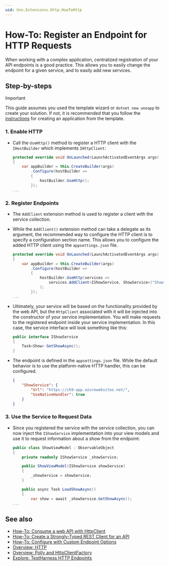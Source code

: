 ```yaml
---
uid: Uno.Extensions.Http.HowToHttp
---
```

# How-To: Register an Endpoint for HTTP Requests

When working with a complex application, centralized registration of your API endpoints is a good practice. This allows you to easily change the endpoint for a given service, and to easily add new services.

## Step-by-steps

> [!IMPORTANT]
> This guide assumes you used the template wizard or `dotnet new unoapp` to create your solution. If not, it is recommended that you follow the [instructions](xref:Uno.Extensions.HowToGettingStarted) for creating an application from the template.

### 1. Enable HTTP

* Call the `UseHttp()` method to register a HTTP client with the `IHostBuilder` which implements `IHttpClient`:

    ```csharp
    protected override void OnLaunched(LaunchActivatedEventArgs args)
    {
        var appBuilder = this.CreateBuilder(args)
            .Configure(hostBuilder =>
            {
                hostBuilder.UseHttp();
            });
    ...
    ```

### 2. Register Endpoints

* The `AddClient` extension method is used to register a client with the service collection. 

* While the `AddClient()` extension method can take a delegate as its argument, the recommended way to configure the HTTP client is to specify a configuration section name. This allows you to configure the added HTTP client using the `appsettings.json` file. 

    ```csharp
    protected override void OnLaunched(LaunchActivatedEventArgs args)
    {
        var appBuilder = this.CreateBuilder(args)
            .Configure(hostBuilder =>
            {
                hostBuilder.UseHttp(services =>
                    services.AddClient<IShowService, ShowService>("ShowService")
                );
            });
    ...
    ```

* Ultimately, your service will be based on the functionality provided by the web API, but the `HttpClient` associated with it will be injected into the constructor of your service implementation. You will make requests to the registered endpoint inside your service implementation. In this case, the service interface will look something like this:
    ```csharp
    public interface IShowService
    {
        Task<Show> GetShowAsync();
    }
    ```

* The endpoint is defined in the `appsettings.json` file. While the default behavior is to use the platform-native HTTP handler, this can be configured. 

    ```json
    {
        "ShowService": {
            "Url": "https://ch9-app.azurewebsites.net/",
            "UseNativeHandler": true
        }
    }
    ```

### 3. Use the Service to Request Data

* Since you registered the service with the service collection, you can now inject the `IShowService` implementation into your view models and use it to request information about a show from the endpoint:

    ```csharp
    public class ShowViewModel : ObservableObject
    {
        private readonly IShowService _showService;
    
        public ShowViewModel(IShowService showService)
        {
            _showService = showService;
        }
    
        public async Task LoadShowAsync()
        {
            var show = await _showService.GetShowAsync();
    ...
    ```

## See also

- [How-To: Consume a web API with HttpClient](xref:Uno.Development.ConsumeWebApi)
- [How-To: Create a Strongly-Typed REST Client for an API](xref:Uno.Extensions.Http.HowToRefit)
- [How-To: Configure with Custom Endpoint Options](xref:Uno.Extensions.Http.HowToEndpointOptions) 
- [Overview: HTTP](xref:Uno.Extensions.Http)
- [Overview: Polly and HttpClientFactory](https://github.com/App-vNext/Polly/wiki/Polly-and-HttpClientFactory)
- [Explore: TestHarness HTTP Endpoints](https://github.com/unoplatform/uno.extensions/tree/main/testing/TestHarness/TestHarness.Shared/Ext/Http/Endpoints)